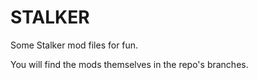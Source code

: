 # STALKER
Some Stalker mod files for fun.

You will find the mods themselves in the repo's branches.
